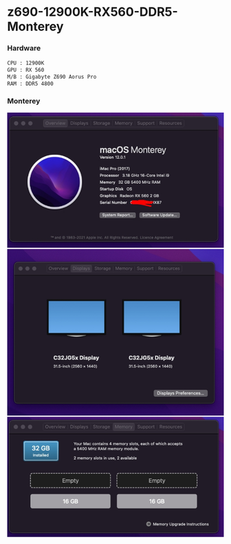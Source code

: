 # z690-12900K-RX560-DDR5-Monterey
### Hardware
```
CPU : 12900K
GPU : RX 560
M/B : Gigabyte Z690 Aorus Pro
RAM : DDR5 4800
```

### Monterey

![Screenshot](Resources/1.jpg)
![Screenshot](Resources/2.jpg)
![Screenshot](Resources/3.jpg)

